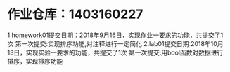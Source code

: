 ﻿# 作业仓库：1403160227
1.homework01提交日期：2018年9月16日，实现作业一要求的功能，共提交了1次
  第一次提交:实现排序功能,对注释进行一定简化
2.lab01提交日期:2018年10月13日，实现实验一要求的功能，共提交了1次
  第一次提交:用bool函数对数据进行排序，实现排序功能
   
